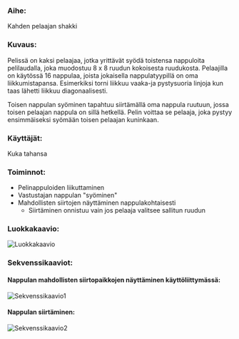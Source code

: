 ### Aihe:
Kahden pelaajan shakki

### Kuvaus:
Pelissä on kaksi pelaajaa, jotka yrittävät syödä toistensa nappuloita pelilaudalla, joka muodostuu 8 x 8 ruudun kokoisesta ruudukosta. Pelaajilla on käytössä 16 nappulaa, joista jokaisella nappulatyypillä on oma liikkumistapansa. Esimerkiksi torni liikkuu vaaka-ja pystysuoria linjoja kun taas lähetti liikkuu diagonaalisesti.

Toisen nappulan syöminen tapahtuu siirtämällä oma nappula ruutuun, jossa toisen pelaajan nappula on sillä hetkellä.
Pelin voittaa se pelaaja, joka pystyy ensimmäiseksi syömään toisen pelaajan kuninkaan.

### Käyttäjät:
Kuka tahansa

### Toiminnot:
- Pelinappuloiden liikuttaminen
- Vastustajan nappulan "syöminen"
- Mahdollisten siirtojen näyttäminen nappulakohtaisesti
	* Siirtäminen onnistuu vain jos pelaaja valitsee sallitun ruudun

### Luokkakaavio:

![Luokkakaavio](https://raw.githubusercontent.com/sambo1111/shakki/master/dokumentointi/luokkakaavio1.png)

### Sekvenssikaaviot:

#### Nappulan mahdollisten siirtopaikkojen näyttäminen käyttöliittymässä:

![Sekvenssikaavio1](https://raw.githubusercontent.com/sambo1111/shakki/master/dokumentointi/sekvenssikaavio1.png)

#### Nappulan siirtäminen:

![Sekvenssikaavio2](https://raw.githubusercontent.com/sambo1111/shakki/master/dokumentointi/sekvenssikaavio2.png)

